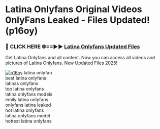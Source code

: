 # Latina Onlyfans Original Videos 0nlyFans Leaked - Files Updated! (p16oy)

<h3>🔴 CLICK HERE 🌐==►► <a href="https://tinyurl.com/3hn5wdd3" rel="nofollow">Latina Onlyfans Updated Files</a></h3>

Get Latina Onlyfans and all content. Now you can access all videos and pictures of Latina Onlyfans. New Updated Files 2025!

[![p16oy](https://i.imgur.com/4HnBqBT.gif)](https://tinyurl.com/3hn5wdd3)
latina onlyfan<br>
best latina onlyfans<br>
latinas onlyfans<br>
top latina onlyfans<br>
latina onlyfans models<br>
emily latina onlyfans<br>
onlyfans latina leaked<br>
hot latina onlyfans<br>
latina onlyfans model<br>
hottest latina onlyfans
